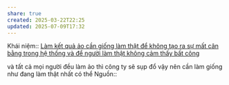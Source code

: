 ```yaml
---
share: true
created: 2025-03-22T22:25
updated: 2025-07-09T17:32
---
```

Khái niệm:: 
[Làm kết quả ảo cần giống làm thật để không tạo ra sự mất cân bằng trong hệ thống và để người làm thật không cảm thấy bất công](./L%C3%A0m%20k%E1%BA%BFt%20qu%E1%BA%A3%20%E1%BA%A3o%20c%E1%BA%A7n%20gi%E1%BB%91ng%20l%C3%A0m%20th%E1%BA%ADt%20%C4%91%E1%BB%83%20kh%C3%B4ng%20t%E1%BA%A1o%20ra%20s%E1%BB%B1%20m%E1%BA%A5t%20c%C3%A2n%20b%E1%BA%B1ng%20trong%20h%E1%BB%87%20th%E1%BB%91ng%20v%C3%A0%20%C4%91%E1%BB%83%20ng%C6%B0%E1%BB%9Di%20l%C3%A0m%20th%E1%BA%ADt%20kh%C3%B4ng%20c%E1%BA%A3m%20th%E1%BA%A5y%20b%E1%BA%A5t%20c%C3%B4ng.md)


và tất cả mọi người đều làm ảo thì công ty sẽ sụp đổ vậy nên cần làm giống như đang làm thật nhất có thể
Nguồn:: 
